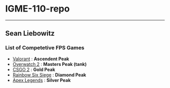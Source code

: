 # IGME-110-repo
---
## Sean Liebowitz

### List of Competetive FPS Games
- [Valorant](https://playvalorant.com/en-us/) : **Ascendent Peak**
- [Overwatch 2](https://overwatch.blizzard.com/en-us/) : **Masters Peak (tank)**
- [CSGO 2](https://www.counter-strike.net/cs2) : **Gold Peak**
- [Rainbow Six Siege](https://www.ubisoft.com/en-us/game/rainbow-six/siege) : **Diamond Peak**
- [Apex Legends](https://www.ea.com/games/apex-legends) : **Silver Peak**

